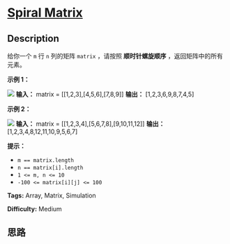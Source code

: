 # [Spiral Matrix][title]

## Description

给你一个 `m` 行 `n` 列的矩阵 `matrix` ，请按照 **顺时针螺旋顺序** ，返回矩阵中的所有元素。

**示例 1：**

![](https://assets.leetcode.com/uploads/2020/11/13/spiral1.jpg)
            **输入：** matrix = [[1,2,3],[4,5,6],[7,8,9]]    **输出：** [1,2,3,6,9,8,7,4,5]    

**示例 2：**

![](https://assets.leetcode.com/uploads/2020/11/13/spiral.jpg)
            **输入：** matrix = [[1,2,3,4],[5,6,7,8],[9,10,11,12]]    **输出：** [1,2,3,4,8,12,11,10,9,5,6,7]    

**提示：**

  * `m == matrix.length`
  * `n == matrix[i].length`
  * `1 <= m, n <= 10`
  * `-100 <= matrix[i][j] <= 100`


**Tags:** Array, Matrix, Simulation

**Difficulty:** Medium

## 思路

[title]: https://leetcode-cn.com/problems/spiral-matrix
